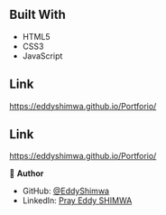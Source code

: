 ## Built With

- HTML5
- CSS3
-  JavaScript

## Link
https://eddyshimwa.github.io/Portforio/

## Link
https://eddyshimwa.github.io/Portforio/

👤 **Author**

- GitHub: [@EddyShimwa](https://github.com/EddyShimwa)
- LinkedIn: [Pray Eddy SHIMWA](https://www.linkedin.com/in/eddy-pray-shimwa/)

